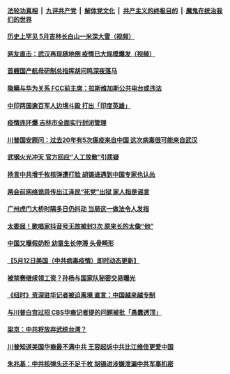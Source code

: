 

####  [法轮功真相](../../../../basic/blob/master/README.md?t=05140131) &nbsp;|&nbsp; [九评共产党](../../../../9ping.md/blob/master/README.md?t=05140131) &nbsp;|&nbsp; [解体党文化](../../../../jtdwh.md/blob/master/README.md?t=05140131)  &nbsp;|&nbsp; [共产主义的终极目的](../../../../gczydzjmd.md/blob/master/README.md?t=05140131) &nbsp;|&nbsp; [魔鬼在统治我们的世界](../../../../mgztzwmdsj.md/blob/master/README.md?t=05140131) 

#### [历史上罕见  5月吉林长白山一米深大雪（视频）](../pages/soh5/378262.md?t=05140131) 
#### [网友直击：武汉再现随地倒  疫情已大规模爆发（视频）](../pages/soh5/378256.md?t=05140131) 
#### [首艘国产航母研制总指挥胡问鸣深夜落马](../pages/soh5/378247.md?t=05140131) 
#### [隐瞒与华为关系 FCC前主席：拉斯维加斯公共电台或违法](../pages/soh5/378232.md?t=05140131) 
#### [中印两国逾百军人边境斗殴 打出「印度英雄」](../pages/soh5/378220.md?t=05140131) 
#### [疫情连环爆 吉林市全面实行封闭管理](../pages/soh5/378223.md?t=05140131) 
#### [川普国安顾问：过去20年有5次瘟疫来自中国 这次病毒很可能来自武汉](../pages/soh5/378151.md?t=05140131) 
#### [武钢火光冲天 官方回应“人工放散”引质疑](../pages/soh5/378190.md?t=05140131) 
#### [扬言中共增千枚核弹遭打脸 胡锡进遇到中国专家也认怂](../pages/soh5/378193.md?t=05140131) 
#### [两会前网络诡异传出江泽民“死党”出狱 家人指是谣言](../pages/soh5/378142.md?t=05140131) 
#### [广州虎门大桥时隔多日仍抖动 当局这一做法令人发指](../pages/soh5/378154.md?t=05140131) 
#### [太委屈！歌唱家抖音号无故被封3次 原来长的太像“他” ](../pages/soh5/378133.md?t=05140131) 
#### [中国又曝假奶粉 幼童生长停滞 头骨畸形 ](../pages/soh5/378136.md?t=05140131) 
#### [【5月12日美国（中共病毒疫情）即时动态更新】](../pages/soh5/377896.md?t=05140131) 
#### [被禁赛继续领工资？孙杨与国家队秘密交易曝光](../pages/soh5/378067.md?t=05140131) 
#### [《纽时》资深驻华记者被迫离境   直言：中国越来越专制](../pages/soh5/378064.md?t=05140131) 
#### [与川普白宫过招 CBS华裔记者提的问题被批「愚蠢透顶」](../pages/soh5/378061.md?t=05140131) 
#### [梁京：中共将放弃武统台湾？](../pages/soh5/378025.md?t=05140131) 
#### [川普知道美国华裔最不满中共 王容起诉中共比江维佳更爱中国](../pages/soh5/378010.md?t=05140131) 
#### [ 朱兆基：中共核弹头还不足千枚  胡锡进涉嫌泄漏中共军事机密](../pages/soh5/378016.md?t=05140131) 
